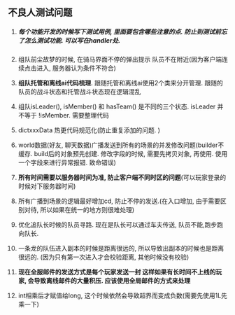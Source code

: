 ## 不良人测试问题

1. ##### 每个功能开发的时候写下测试用例, 里面要包含哪些注意的点. 防止到测试前忘了怎么测试功能. 可以写在handler处. 

2. 组队前尘故梦的时候, 在骑马界面不停的弹出提示 队员不在附近(因为客户端连续点击进入, 服务器认为条件不符合)

3. **组队托管和离线ai代码梳理**.   跟随托管和离线ai使用2个类来分开管理.    跟随的队员的战斗状态和托管战斗状态现在逻辑混乱

4. 组队isLeader(),  isMember() 和 hasTeam() 是不同的三个状态.  isLeader 并不等于 !isMember.  需要整理代码

5. dictxxxData 热更代码规范化(防止重复添加的问题. )

6. world数据(好友, 聊天数据)广播发送到所有的场景的并发修改问题(builder不缓存.  build后的对象预先创建.   修改字段的时候, 需要先拷贝对象, 再使用.  使用一个字段来进行异常报错. 致命错误)

7. **所有时间需要以服务器时间为准, 防止客户端不同时区的问题**(可以玩家登录的时候对下服务器时间)

8. 所有广播到场景的逻辑最好增加cd, 防止不停的发送.(在入口增加, 由于需要区别对待, 所以如果在统一的地方则很难处理)

9. 优化追队长时候的队员寻路. 现在是队长可以通过车夫传送, 队员不能,跑步跑向队长. 

10. 一条龙的队伍进入副本的时候是距离很远的, 所以导致出副本的时候也是距离很远的. (因为只有第一次进入才会校验距离, 其他时候没有校验)

11. **现在全服邮件的发送方式是每个玩家发送一封 这样如果有长时间不上线的玩家, 会导致离线邮件的大量积压.  应该使用全局邮件的方式来处理**

12. int相乘后才赋值给long, 这个时候依然会导致超界而变成负数(需要先使用1L先乘一下)